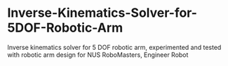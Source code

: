 # Inverse-Kinematics-Solver-for-5DOF-Robotic-Arm
Inverse kinematics solver for 5 DOF robotic arm, experimented and tested with robotic arm design for NUS RoboMasters, Engineer Robot
